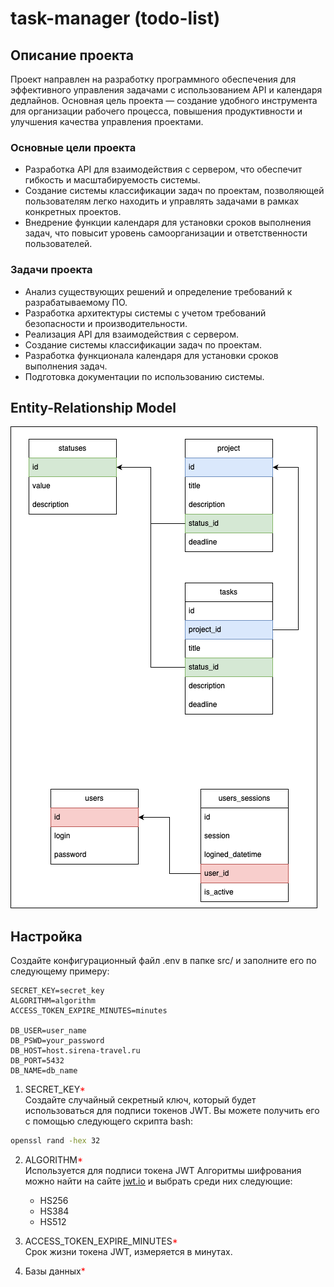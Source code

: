 # task-manager (todo-list)

## Описание проекта
Проект направлен на разработку программного обеспечения для эффективного управления задачами с использованием API и календаря дедлайнов. Основная цель проекта — создание удобного инструмента для организации рабочего процесса, повышения продуктивности и улучшения качества управления проектами.

### Основные цели проекта
* Разработка API для взаимодействия с сервером, что обеспечит гибкость и масштабируемость системы.
* Создание системы классификации задач по проектам, позволяющей пользователям легко находить и управлять задачами в рамках конкретных проектов.
* Внедрение функции календаря для установки сроков выполнения задач, что повысит уровень самоорганизации и ответственности пользователей.

### Задачи проекта
* Анализ существующих решений и определение требований к разрабатываемому ПО.
* Разработка архитектуры системы с учетом требований безопасности и производительности.
* Реализация API для взаимодействия с сервером.
* Создание системы классификации задач по проектам.
* Разработка функционала календаря для установки сроков выполнения задач.
* Подготовка документации по использованию системы.

## Entity-Relationship Model

![plot](./public/DB-ER-model.png)

## Настройка

   Создайте конфигурационный файл .env в папке src/ и заполните его по следующему примеру:

   ```.env
   SECRET_KEY=secret_key
   ALGORITHM=algorithm
   ACCESS_TOKEN_EXPIRE_MINUTES=minutes

   DB_USER=user_name
   DB_PSWD=your_password
   DB_HOST=host.sirena-travel.ru
   DB_PORT=5432
   DB_NAME=db_name
   ```

   1. SECRET_KEY<span style="color:red">*</span><br>
   Создайте случайный секретный ключ, который будет использоваться для подписи токенов JWT.
   Вы можете получить его с помощью следующего скрипта bash:
   ```bash
   openssl rand -hex 32
   ```

   2. ALGORITHM<span style="color:red">*</span><br>
   Используется для подписи токена JWT
   Алгоритмы шифрования можно найти на сайте [jwt.io](https://jwt.io/) и выбрать среди них следующие:
       - HS256
       - HS384
       - HS512


   3. ACCESS_TOKEN_EXPIRE_MINUTES<span style="color:red">*</span><br>
   Срок жизни токена JWT, измеряется в минутах.


   4. Базы данных<span style="color:red">*</span><br>